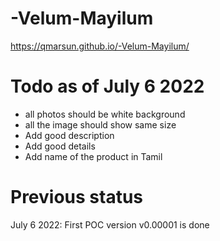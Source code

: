 # -Velum-Mayilum


https://qmarsun.github.io/-Velum-Mayilum/

# Todo as of  July 6 2022
- all photos should be white background
- all the image should show same size 
- Add good description
- Add good details 
- Add name of the product in Tamil

# Previous status
July 6 2022: First POC version  v0.00001 is done 
